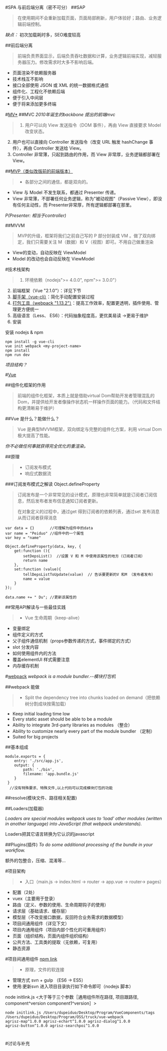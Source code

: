 #SPA 与前后端分离（密不可分）
##SAP
> 在使用期间不会重新加载页面，页面局部刷新，用户体验好；路由、业务逻辑前端控制。

*缺点：* 初次加载耗时多，SEO难度较高

##前后端分离
> 前端负责界面显示，后端负责吞吐数据和计算，业务逻辑前端实现，减轻服务器压力。修改需求时大多不影响后端。

- 页面渲染不依赖服务器
- 技术栈互不影响
- 接口全部使用 JSON 或 XML 的统一数据格式通信
- 组件化、工程化不依赖后端
- 便于引入中间层
- 便于将来添加更多终端

#[MV*](http://www.ruanyifeng.com/blog/2015/02/mvcmvp_mvvm.html)
##MVC
*2010年诞生的backbone 提出的前端mvc*

> 1. 用户可以向 View 发送指令（DOM 事件），再由 View 直接要求 Model 改变状态。
2. 用户也可以直接向 Controller 发送指令（改变 URL 触发 hashChange 事件），再由 Controller 发送给 View。
3. Controller 非常薄，只起到路由的作用，而 View 非常厚，业务逻辑都部署在 View。

##[MVP（类似改版前的前端版本）](http://www.baike.com/wiki/MVP%E6%A8%A1%E5%BC%8F)

> - 各部分之间的通信，都是双向的。
- View 与 Model 不发生联系，都通过 Presenter 传递。
- View 非常薄，不部署任何业务逻辑，称为"被动视图"（Passive View），即没有任何主动性，而 Presenter非常厚，所有逻辑都部署在那里。

*P(Presenter: 相当于controller)*

##MVVM

> MVP的升级，框架将我们之前自己写的 P 部分封装成 VM 。做了双向绑定，我们只需要关注  M（数据）和 V（视图）即可。不用自己做重渲染

- View的变动，自动反映在 ViewModel 
- Model 的改动也会自动反映在 ViewModel

#技术栈架构

> 1. 环境依赖（nodejs">= 4.0.0", npm">= 3.0.0"）
2. 前端框架（Vue "2.1.0"）：详见下节
3. [脚手架（vue-cli）](https://github.com/vuejs/vue-cli)：简化手动配置安装过程
4. [打包工具（webpack "1.13.2"）](http://webpack.github.io/docs/configuration.html)：提高工作效率，配置更透明，插件使用、管理更方便统一
5. 高级语言（Less、 ES6）：代码抽象程度高，更优美易读 ->更易于维护
6. 安装

安装 nodejs & npm

	npm install -g vue-cli
	vue init webpack <my-project-name>
	npm install
	npm run dev

*项目结构？*

#[Vue](https://cn.vuejs.org/v2/guide/)

##组件化框架的作用
> 前端的组件化框架，本质上就是借助virtual Dom帮助开发者管理混乱的Dom，并提供给开发者像操作状态机一样操作页面的能力。（代码和文件结构更清晰易于维护）

##Vue 是什么？能做什么？

> Vue 是典型MVVM框架，双向绑定与完整的组件化方案，利用 virtual Dom 极大提高了性能。

*你不必做任何事就获得完全优化的重渲染。*

##原理
> - 订阅发布模式
> - 响应式数据流

###订阅发布模式之解读 Object.defineProperty
> 订阅发布是一个非常常见的设计模式，原理也非常简单就是订阅者订阅信息，然后发布者发布信息通知订阅者更新。
> 
> 在对象定义的过程中，通过get 得到订阅者的依赖列表，通过set 发布消息从而订阅者获得消息
	
	
	var data = {}		//可理解为组件中的data
	var name = "Peiduo"	//组件中的一个属性
	var key = "name"
	
	Object.defineProperty(data, key, {
    	get:function (){
	        setDepsList()  //设置 V 和 M 中使用该属性的地方（订阅者订阅）
	        return name
    	},
    	set:function (value){
	        tellDepsListToUpdate(value)  // 告诉要更新的V 和M （发布者发布）
	        name = value
    	}
	});
	
	data.name += " Du";	//更新该属性的

##常用API解读与一些最佳实践
> - Vue 生命周期（keep-alive）
- 变量绑定
- 组件定义的方式
- 父子组件通信机制（props参数传递的方式，事件绑定的方式）
- slot 分发内容
- 如何使用组件内的方法
- 覆盖elementUI 样式需要注意
- 内存缓存机制




#[webpack](http://webpack.github.io/docs/)
*webpack is a module bundler.--模块打包机*

##webpack 能做
> - Split the dependency tree into chunks loaded on demand（把依赖树分割成块按需加载）
- Keep initial loading time low
- Every static asset should be able to be a module 
- Ability to integrate 3rd-party libraries as modules （整合）
- Ability to customize nearly every part of the module bundler （定制）
- Suited for big projects 

##基本组成  
		
	module.exports = {
     	entry: './src/app.js',
    	output: {
         	path: './bin',
         	filename: 'app.bundle.js'
     	}
     }
      //没有特殊要求、特殊文件,以上代码可以完成模块打包的功能

##resolve(模块文件、路径相关配置)

##Loaders(加载器)

*Loaders are special modules webpack uses to ‘load’ other modules (written in another language) into JavaScript (that webpack understands).*

Loaders把其它语言转换为它认识的javascript

##Plugins(插件)
*To do some additional processing of the bundle in your workflow.*

额外的包整合，压缩、混淆等...

#项目架构
> - 入口（main.js -> index.html -> router -> app.vue -> router-> pages）
- 配置（2处）
- vuex（主要用于登录）
- 路由（定义、参数的使用、生命周期钩子的使用）
- 请求层（基础请求、缓存层）
- 模型层（不改变接口数据，反回符合业务需求的数据模型）
- 项目间通用组件（详见下文）
- 项目内通用组件（项目内部个性化的可重用组件）
- 页面（组织结构，页面内组件组织结构）
- 公共方法、工具类的提取（无依赖，可复用）
- 静态资源


#项目间通用组件 [npm link](https://docs.npmjs.com/cli/link) 

> - 原理，文件的软连接
- 管理方式 svn + gulp （ES6 -> ES5）
- 使用:更新svn 进入项目目录执行如下命令即可（nodejs 脚本）

node initlink.js <大于等于三个参数［通用组件所在路径, 项目跟路径, component^version component1^version］>

	node initlink.js /Users/dupeiduo/Desktop/Program/VueComponents/tags 
	/Users/dupeiduo/Desktop/Program/OSS/truck/vue-webpack 
	agrisz-map^1.0.0 agrisz-echart^1.0.0 agrisz-dialog^1.0.0 
	agrisz-button^1.0.0 agrisz-searchpoi^1.0.0
#


#讨论与补充

